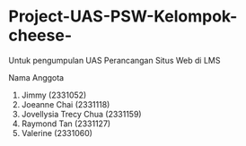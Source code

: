 # Project-UAS-PSW-Kelompok-cheese-
Untuk pengumpulan UAS Perancangan Situs Web di LMS

Nama Anggota
1. Jimmy (2331052)
2. Joeanne Chai (2331118)
3. Jovellysia Trecy Chua (2331159)
4. Raymond Tan (2331127)
5. Valerine (2331060)
